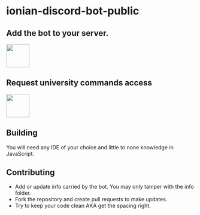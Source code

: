 # ionian-discord-bot-public

## Add the bot to your server.
[<img src="https://i.imgur.com/RUsiygX.png" width="62" height="62"/>](https://discord.com/api/oauth2/authorize?client_id=746639303899349043&permissions=0&scope=bot)

## Request university commands access

[<img src="https://cdn.icon-icons.com/icons2/1476/PNG/512/discord_101785.png" width="62" height="62"/>](https://discord.gg/uEypK8E)

## Building

You will need any IDE of your choice and little to none knowledge in JavaScript.

## Contributing

- Add or update info carried by the bot. You may only tamper with the info folder.
- Fork the repository and create pull requests to make updates.
- Try to keep your code clean AKA get the spacing right.
